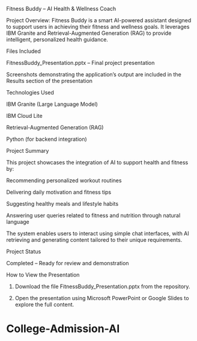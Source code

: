 Fitness Buddy – AI Health & Wellness Coach

Project Overview:
Fitness Buddy is a smart AI-powered assistant designed to support users in achieving their fitness and wellness goals. It leverages IBM Granite and Retrieval-Augmented Generation (RAG) to provide intelligent, personalized health guidance.


Files Included

FitnessBuddy_Presentation.pptx – Final project presentation

Screenshots demonstrating the application’s output are included in the Results section of the presentation



Technologies Used

IBM Granite (Large Language Model)

IBM Cloud Lite

Retrieval-Augmented Generation (RAG)

Python (for backend integration)




Project Summary

This project showcases the integration of AI to support health and fitness by:

Recommending personalized workout routines

Delivering daily motivation and fitness tips

Suggesting healthy meals and lifestyle habits

Answering user queries related to fitness and nutrition through natural language


The system enables users to interact using simple chat interfaces, with AI retrieving and generating content tailored to their unique requirements.


Project Status

Completed – Ready for review and demonstration


How to View the Presentation

1. Download the file FitnessBuddy_Presentation.pptx from the repository.


2. Open the presentation using Microsoft PowerPoint or Google Slides to explore the full content.
# College-Admission-AI
